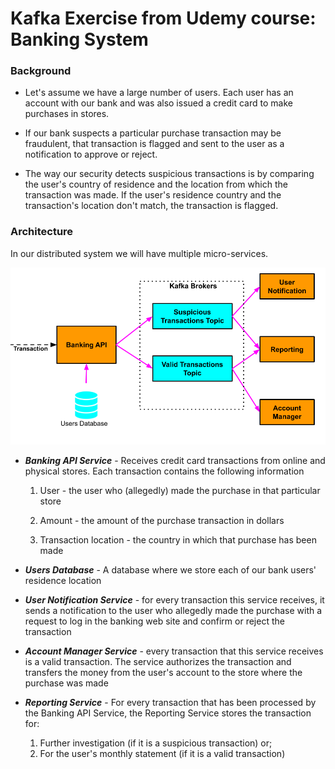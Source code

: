 # Kafka Exercise from Udemy course: Banking System

### Background
- Let's assume we have a large number of users. Each user has an account with our bank and was also issued a credit card to make purchases in stores.

- If our bank suspects a particular purchase transaction may be fraudulent, that transaction is flagged and sent to the user as a notification to approve or reject.

- The way our security detects suspicious transactions is by comparing the user's country of residence and the location from which the transaction was made. If the user's residence country and the transaction's location don't match, the transaction is flagged.

### Architecture

In our distributed system we will have multiple micro-services.

![img.png](img.png)


- **_Banking API Service_** - Receives credit card transactions from online and physical stores. Each transaction contains the following information

  1. User - the user who (allegedly) made the purchase in that particular store

  2. Amount - the amount of the purchase transaction in dollars

  3. Transaction location - the country in which that purchase has been made

- **_Users Database_** - A database where we store each of our bank users' residence location
- **_User Notification Service_** - for every transaction this service receives, it sends a notification to the user who allegedly made the purchase with a request to log in the banking web site and confirm or reject the transaction
- **_Account Manager Service_** - every transaction that this service receives is a valid transaction. The service authorizes the transaction and transfers the money from the user's account to the store where the purchase was made
- **_Reporting Service_** - For every transaction that has been processed by the Banking API Service, the Reporting Service stores the transaction for:
  1. Further investigation (if it is a suspicious transaction) or; 
  2. For the user's monthly statement (if it is a valid transaction)
